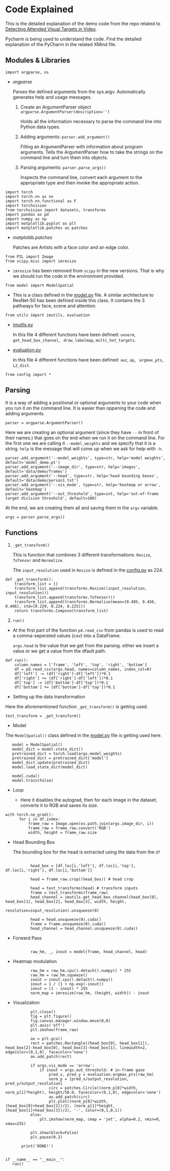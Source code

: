 # Code Explained
This is the detailed explanation of the demo code from the repo related to [Detecting Attended Visual Targets in Video](https://github.com/ejcgt/attention-target-detection).


Pycharm is being used to understand the code. Find the detailed explanation of the PyCharm in the related XMind file.

## Modules & Libraries
```
import argparse, os
```
- *argparse*

  Parses the defined arguments from the sys.argv. Automatically generates help and usage messages.

  1. Create an ArgumentParser object
  `argparse.ArgumentParser(description='')`
  
      Holds all the information necessary to parse the command line into Python data types.

  2. Adding arguments: `parser.add_argument()`

      Filling an ArgumentParser with information about program arguments. Tells the ArgumentParser how to take the strings on the command line and turn them into objects.

  3. Parsing arguments: `parser.parse_args()`

      Inspects the command line, convert each argument to the appropriate type and then invoke the appropriate action.
```
import torch
import torch.nn as nn
import torch.nn.functional as F
import torchvision
from torchvision import datasets, transforms
import pandas as pd
import numpy as np
import matplotlib.pyplot as plt
import matplotlib.patches as patches
```
- *matplotlib.patches*

  Patches are Artists with a face color and an edge color.
            
```
from PIL import Image
from scipy.misc import imresize
```
- ``imresize`` has been removed from ``scipy`` in the new versions. That is why we should run the code in the environment provided.

```
from model import ModelSpatial
```
- This is a class defined in the [model.py](https://github.com/ejcgt/attention-target-detection/blob/master/model.py) file. A similar architecture to ResNet-50 has been defined inside this class. It contains the 3 pathways for face, scene and attention.
```
from utils import imutils, evaluation
```
- [imutils.py](https://github.com/ejcgt/attention-target-detection/blob/master/utils/imutils.py)
 
  In this file 4 different functions have been defined: `unnorm`, `get_head_box_channel`, ` draw_labelmap`, `multi_hot_targets`.

- [evaluation.py](https://github.com/ejcgt/attention-target-detection/blob/master/utils/evaluation.py)

  In this file 4 different functions have been defined: `auc`, `ap`, ` argmax_pts`, `L2_dist`.
```
from config import *
```
## Parsing
It is a way of adding a positional or optional arguments to your code when you run it on the command line. It is easier than oppening the code and adding arguments.
```
parser = argparse.ArgumentParser()
```

Here we are creating an optional argument (since they have `--` in front of their names.) that goes on the end when we run it on the command line. For the first one we are calling it `--model_weights` and we specify that it is a string. `help` is the message that will come up when we ask for help with `-h`.
```
parser.add_argument('--model_weights', type=str, help='model weights', default='model_demo.pt')
parser.add_argument('--image_dir', type=str, help='images', default='data/demo/frames')
parser.add_argument('--head', type=str, help='head bounding boxes', default='data/demo/person1.txt')
parser.add_argument('--vis_mode', type=str, help='heatmap or arrow', default='heatmap')
parser.add_argument('--out_threshold', type=int, help='out-of-frame target dicision threshold', default=100)
```
At the end, we are creating them all and saving them in the `args` variable.
```
args = parser.parse_args()
```
## Functions
1. `_get_transform()`

    This is function that combines 3 different transformations: `Resize`, `ToTensor` and `Normalize`.

    The `input_resolution` used in `Resize` is defined in the [config.py](https://github.com/ejcgt/attention-target-detection/blob/master/config.py) as 224.

```
def _get_transform():
    transform_list = []
    transform_list.append(transforms.Resize((input_resolution, input_resolution)))
    transform_list.append(transforms.ToTensor())
    transform_list.append(transforms.Normalize(mean=[0.485, 0.456, 0.406], std=[0.229, 0.224, 0.225]))
    return transforms.Compose(transform_list)
```

2. `run()`

  - At the first part of the function `pd.read_csv` from pandas is used to read a comma-seperated values (csv) into a DataFrame. 

    `args.head` is the value that we get from the parsing. either we insert a value or we get a value from the dfault path.
     
```
def run():
    column_names = ['frame', 'left', 'top', 'right', 'bottom']
    df = pd.read_csv(args.head, names=column_names, index_col=0)
    df['left'] -= (df['right']-df['left'])*0.1
    df['right'] += (df['right']-df['left'])*0.1
    df['top'] -= (df['bottom']-df['top'])*0.1
    df['bottom'] += (df['bottom']-df['top'])*0.1
```
 - Setting up the data transformation

 Here the aforementioned function `_get_transform()` is getting used.

 ```
 test_transform = _get_transform()
 ```

 - Model

  The `ModelSpatial()` class defined in the [model.py](https://github.com/ejcgt/attention-target-detection/blob/master/model.py) file is getting used here.

 ```
    model = ModelSpatial()
    model_dict = model.state_dict()
    pretrained_dict = torch.load(args.model_weights)
    pretrained_dict = pretrained_dict['model']
    model_dict.update(pretrained_dict)
    model.load_state_dict(model_dict)

    model.cuda()
    model.train(False)
 ```
 - Loop

    - Here it disables the autograd, then for each image in the dataset, converts it to RGB and saves its size.
  ```
  with torch.no_grad():
        for i in df.index:
            frame_raw = Image.open(os.path.join(args.image_dir, i))
            frame_raw = frame_raw.convert('RGB')
            width, height = frame_raw.size
 ```

  - Head Bounding Box

    The bounding box for the head is extracted using the data from the `df`


 ```

            head_box = [df.loc[i,'left'], df.loc[i,'top'], df.loc[i,'right'], df.loc[i,'bottom']]

            head = frame_raw.crop((head_box)) # head crop

            head = test_transforms(head) # transform inputs
            frame = test_transforms(frame_raw)
            head_channel = imutils.get_head_box_channel(head_box[0], head_box[1], head_box[2], head_box[3], width, height,
                                                        resolution=input_resolution).unsqueeze(0)

            head = head.unsqueeze(0).cuda()
            frame = frame.unsqueeze(0).cuda()
            head_channel = head_channel.unsqueeze(0).cuda()
 ```
  -  Forward Pass
 ```
            
            raw_hm, _, inout = model(frame, head_channel, head)
 ```
 - Heatmap modulation
 ```
            raw_hm = raw_hm.cpu().detach().numpy() * 255
            raw_hm = raw_hm.squeeze()
            inout = inout.cpu().detach().numpy()
            inout = 1 / (1 + np.exp(-inout))
            inout = (1 - inout) * 255
            norm_map = imresize(raw_hm, (height, width)) - inout
 ```
 - Visualization
 ```
            plt.close()
            fig = plt.figure()
            fig.canvas.manager.window.move(0,0)
            plt.axis('off')
            plt.imshow(frame_raw)

            ax = plt.gca()
            rect = patches.Rectangle((head_box[0], head_box[1]), head_box[2]-head_box[0], head_box[3]-head_box[1], linewidth=2, edgecolor=(0,1,0), facecolor='none')
            ax.add_patch(rect)

            if args.vis_mode == 'arrow':
                if inout < args.out_threshold: # in-frame gaze
                    pred_x, pred_y = evaluation.argmax_pts(raw_hm)
                    norm_p = [pred_x/output_resolution, pred_y/output_resolution]
                    circ = patches.Circle((norm_p[0]*width, norm_p[1]*height), height/50.0, facecolor=(0,1,0), edgecolor='none')
                    ax.add_patch(circ)
                    plt.plot((norm_p[0]*width,(head_box[0]+head_box[2])/2), (norm_p[1]*height,(head_box[1]+head_box[3])/2), '-', color=(0,1,0,1))
            else:
                plt.imshow(norm_map, cmap = 'jet', alpha=0.2, vmin=0, vmax=255)

            plt.show(block=False)
            plt.pause(0.2)

        print('DONE!')


if __name__ == "__main__":
    run()
 ```